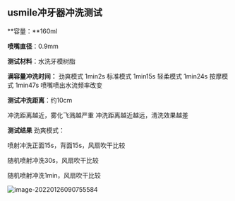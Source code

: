## usmile冲牙器冲洗测试

**容量：**160ml

**喷嘴直径**：0.9mm

**测试材料**：水洗牙模树脂

**满容量冲洗时间：**
劲爽模式 1min2s
标准模式 1min15s
轻柔模式 1min24s
按摩模式 1min47s
喷嘴喷出水流频率改变

**测试冲洗距离**：约10cm

冲洗距离越近，雾化飞溅越严重 
冲洗距离越近越远，清洗效果越差

**测试结果**
劲爽模式：

喷射冲洗正面15s，背面15s，风扇吹干比较

随机喷射冲洗30s，风扇吹干比较

随机喷射冲洗1min，风扇吹干比较

![image-20220126090755584](E:\文档\GitHub\Notiz\冲牙器冲洗测试.assets\image-20220126090755584.png)

